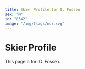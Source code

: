 ```yaml
---
title: Skier Profile for O. Fossen
sex: "M"
id: "8342"
image: "/img/flags/nor.svg" 
---
```


# Skier Profile

This page is for: O. Fossen.
    
